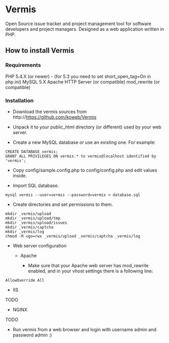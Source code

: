 # Vermis
Open Source issue tracker and project management tool for software developers and project managers. Designed as a web application written in PHP.


## How to install Vermis

### Requirements

PHP 5.4.X (or newer) - (for 5.3 you need to set short_open_tag=On in php.ini)
MySQL 5.X
Apache HTTP Server (or compatible)
mod_rewrite (or compatible)



### Installation

* Download the vermis sources from http://https://github.com/koweb/Vermis

* Unpack it to your public_html directory (or different) used by your web server.

* Create a new MySQL database or use an existing one.
For example:

```
CREATE DATABASE vermis;
GRANT ALL PRIVILEGES ON vermis.* to vermis@localhost identified by 'vermis';
```

* Copy config/sample.config.php to config/config.php and edit values inside.

* Import SQL database.

```
mysql vermis --user=vermis --password=vermis < database.sql
```

* Create directories and set permissions to them.

```
mkdir _vermis/upload
mkdir _vermis/upload/tmp
mkdir _vermis/upload/issues
mkdir _vermis/captcha
mkdir _vermis/log
chmod -R ugo=rwx _vermis/upload _vermis/captcha _vermis/log
```

* Web server configuration

  * Apache

    * Make sure that your Apache web server has mod_rewrite enabled, and in your vhost settings there is a following line:

```
AllowOverride All
```

  * IIS

TODO

  * NGINX

TODO

* Run vermis from a web browser and login with username admin and password admin :)